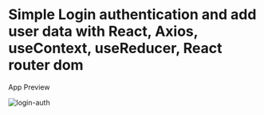 # Simple Login authentication and add user data with React, Axios, useContext, useReducer, React router dom

App Preview

![login-auth](https://user-images.githubusercontent.com/51136789/228070544-6ccf48d3-7893-4ac2-a437-9ecc2adaba2c.png)
